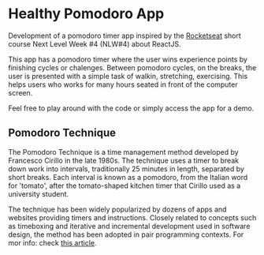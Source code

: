 # **Healthy Pomodoro App**

Development of a pomodoro timer app inspired by the [Rocketseat](https://rocketseat.com.br/) short course Next Level Week #4 (NLW#4) about ReactJS.

This app has a pomodoro timer where the user wins experience points by finishing cycles or chalenges. Between pomodoro cycles, on the breaks, the user is presented with a simple task of walkin, stretching, exercising. This helps users who works for many hours seated in front of the computer screen.

Feel free to play around with the code or simply access the app for a demo.

## Pomodoro Technique

The Pomodoro Technique is a time management method developed by Francesco Cirillo in the late 1980s. The technique uses a timer to break down work into intervals, traditionally 25 minutes in length, separated by short breaks. Each interval is known as a pomodoro, from the Italian word for 'tomato', after the tomato-shaped kitchen timer that Cirillo used as a university student.

The technique has been widely popularized by dozens of apps and websites providing timers and instructions. Closely related to concepts such as timeboxing and iterative and incremental development used in software design, the method has been adopted in pair programming contexts. For mor info: check [this article](https://en.wikipedia.org/wiki/Pomodoro_Technique).
